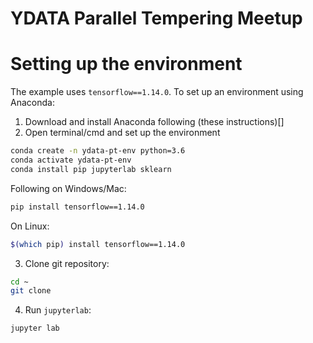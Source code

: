 # YDATA Parallel Tempering Meetup

# Setting up the environment
The example uses `tensorflow==1.14.0`. To set up an environment using Anaconda:

1. Download and install Anaconda following (these instructions)[]
2. Open terminal/cmd and set up the environment
```bash
conda create -n ydata-pt-env python=3.6
conda activate ydata-pt-env
conda install pip jupyterlab sklearn
```
Following on Windows/Mac:
```bash
pip install tensorflow==1.14.0
```
On Linux:
```bash
$(which pip) install tensorflow==1.14.0
```
3. Clone git repository:
```bash
cd ~
git clone 
```
4. Run `jupyterlab`:
```bash
jupyter lab
```